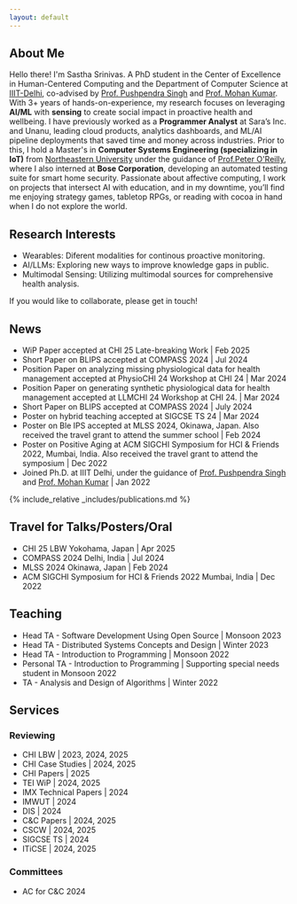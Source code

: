 ```yaml
---
layout: default
---
```


## About Me

Hello there! I'm Sastha Srinivas. A PhD student in the Center of Excellence in Human-Centered Computing and the Department of Computer Science at [IIIT-Delhi](https://iiitd.ac.in/), co-advised by [Prof. Pushpendra Singh](https://www.iiitd.ac.in/pushpendra) and [Prof. Mohan Kumar](https://www.rit.edu/directory/mjkvcs-mohan-kumar). With 3+ years of hands-on-experience, my research focuses on leveraging **AI/ML** with **sensing** to create social impact in proactive health and wellbeing. I have previously worked as a **Programmer Analyst** at Sara’s Inc. and Unanu, leading cloud products, analytics dashboards, and ML/AI pipeline deployments that saved time and money across industries. Prior to this, I hold a Master's in **Computer Systems Engineering (specializing in IoT)** from [Northeastern University](https://catalog.northeastern.edu/graduate/engineering/multidisciplinary/cyber-physical-systems-ms/) under the guidance of [Prof.Peter O'Reilly](https://coe.northeastern.edu/people/oreilly-peter/), where I also interned at **Bose Corporation**, developing an automated testing suite for smart home security. Passionate about affective computing, I work on projects that intersect AI with education, and in my downtime, you’ll find me enjoying strategy games, tabletop RPGs, or reading with cocoa in hand when I do not explore the world.

## Research Interests
*   Wearables: Diferent modalities for continous proactive monitoring.
*   AI/LLMs: Exploring new ways to improve knowledge gaps in public.
*   Multimodal Sensing: Utilizing multimodal sources for comprehensive health analysis.

If you would like to collaborate, please get in touch!

## News
*   WiP Paper accepted at CHI 25 Late-breaking Work | Feb 2025
*   Short Paper on BLIPS accepted at COMPASS 2024 | Jul 2024
*   Position Paper on analyzing missing physiological data for health management accepted at PhysioCHI 24 Workshop at CHI 24 | Mar 2024
*   Position Paper on generating synthetic physiological data for health management accepted at LLMCHI 24 Workshop at CHI 24. | Mar 2024
*   Short Paper on BLIPS accepted at COMPASS 2024 | July 2024
*   Poster on hybrid teaching accepted at SIGCSE TS 24 | Mar 2024
*   Poster on Ble IPS accepted at MLSS 2024, Okinawa, Japan. Also received the travel grant to attend the summer school | Feb 2024
*   Poster on Positive Aging at ACM SIGCHI Symposium for HCI & Friends 2022, Mumbai, India. Also received the travel grant to attend the symposium | Dec 2022
*   Joined Ph.D. at IIIT Delhi, under the guidance of [Prof. Pushpendra Singh](https://www.iiitd.ac.in/pushpendra) and [Prof. Mohan Kumar](https://www.rit.edu/directory/mjkvcs-mohan-kumar) | Jan 2022

{% include_relative _includes/publications.md %}

## Travel for Talks/Posters/Oral
*   CHI 25 LBW Yokohama, Japan | Apr 2025
*   COMPASS 2024 Delhi, India | Jul 2024
*   MLSS 2024 Okinawa, Japan | Feb 2024
*   ACM SIGCHI Symposium for HCI & Friends 2022 Mumbai, India | Dec 2022

## Teaching
*   Head TA - Software Development Using Open Source | Monsoon 2023
*   Head TA - Distributed Systems Concepts and Design | Winter 2023
*   Head TA - Introduction to Programming | Monsoon 2022
*   Personal TA - Introduction to Programming | Supporting special needs student in Monsoon 2022
*   TA - Analysis and Design of Algorithms | Winter 2022

## Services
  ### Reviewing
  *   CHI LBW | 2023, 2024, 2025
  *   CHI Case Studies | 2024, 2025
  *   CHI Papers | 2025
  *   TEI WiP | 2024, 2025
  *   IMX Technical Papers | 2024
  *   IMWUT | 2024
  *   DIS | 2024
  *   C&C Papers | 2024, 2025
  *   CSCW | 2024, 2025
  *   SIGCSE TS | 2024
  *   ITiCSE | 2024, 2025
  ### Committees
  *   AC for C&C 2024
